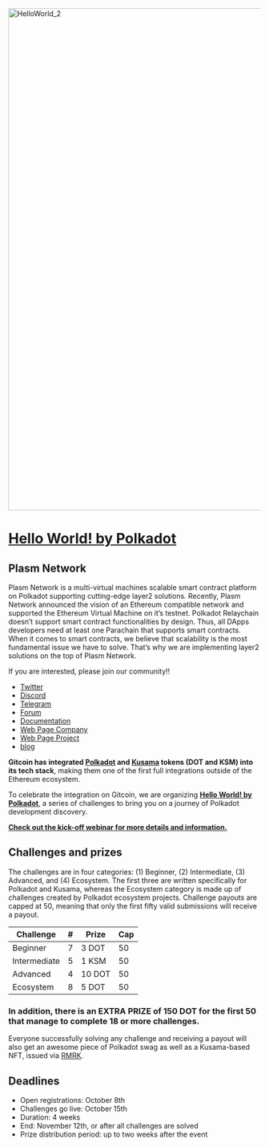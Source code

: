 <img width="1001" alt="HelloWorld_2" src="https://user-images.githubusercontent.com/29359048/95955411-bfdf3a80-0e37-11eb-81b8-4c600ad67f52.png">

# **[Hello World! by Polkadot](https://gitcoin.co/hackathon/polkadot/)** 

## **Plasm Network**
Plasm Network is a multi-virtual machines scalable smart contract platform on Polkadot supporting cutting-edge layer2 solutions. Recently, Plasm Network announced the vision of an Ethereum compatible network and supported the Ethereum Virtual Machine on it’s testnet. Polkadot Relaychain doesn’t support smart contract functionalities by design. Thus, all DApps developers need at least one Parachain that supports smart contracts. When it comes to smart contracts, we believe that scalability is the most fundamental issue we have to solve. That’s why we are implementing layer2 solutions on the top of Plasm Network. 

If you are interested, please join our community!!

- [Twitter](https://twitter.com/Plasm_Network)
- [Discord](https://discord.gg/6bPsm67)
- [Telegram](https://t.me/PlasmOfficial)
- [Forum](https://forum.plasmnet.io/)
- [Documentation](https://docs.plasmnet.io)
- [Web Page Company](https://stake.co.jp/en)
- [Web Page Project](https://plasmnet.io)
- [blog](https://medium.com/stake-technologies?source=post_page-----34e9ff07f2bd--------------------------------)

**Gitcoin has integrated [Polkadot](https://polkadot.network/) and [Kusama](https://kusama.network/) tokens (DOT and KSM) into its tech stack**, making them one of the first full integrations outside of the Ethereum ecosystem.

To celebrate the integration on Gitcoin, we are organizing **[Hello World! by Polkadot](https://gitcoin.co/hackathon/polkadot/)**, a series of challenges to bring you on a journey of Polkadot development discovery.

**[Check out the kick-off webinar for more details and information.](https://www.crowdcast.io/e/gitcoin-hello-world-by-polkadot)**

## **Challenges and prizes** 

The challenges are in four categories: (1) Beginner, (2) Intermediate, (3) Advanced, and (4) Ecosystem. The first three are written specifically for Polkadot and Kusama, whereas the Ecosystem category is made up of challenges created by Polkadot ecosystem projects. Challenge payouts are capped at 50, meaning that only the first fifty valid submissions will receive a payout.

| Challenge  | #  | Prize  | Cap  |
|---|---|---|---|
| Beginner  |  7  | 3 DOT  |  50 |
| Intermediate  | 5   | 1 KSM  | 50  |
| Advanced  | 4  | 10 DOT  | 50  |
| Ecosystem  | 8   | 5 DOT  | 50  |

### **In addition, there is an EXTRA PRIZE of 150 DOT for the first 50 that manage to complete 18 or more challenges.**

Everyone successfully solving any challenge and receiving a payout will also get an awesome piece of Polkadot swag as well as a Kusama-based NFT, issued via [RMRK](https://rmrk.app/).

## **Deadlines**
- Open registrations: October 8th
- Challenges go live: October 15th
- Duration: 4 weeks
- End: November 12th, or after all challenges are solved
- Prize distribution period: up to two weeks after the event

